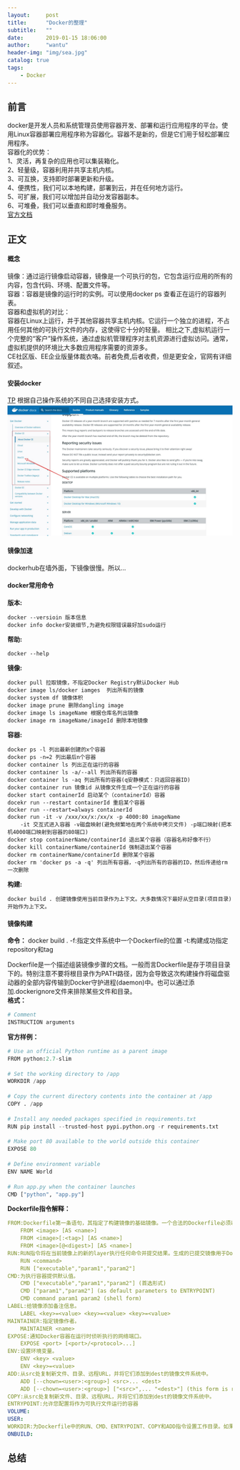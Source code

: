 ```yaml
---
layout:     post
title:      "Docker的整理"
subtitle:   ""
date:       2019-01-15 18:06:00
author:     "wantu"
header-img: "img/sea.jpg"
catalog: true
tags:
    - Docker
---
```

## 前言
docker是开发人员和系统管理员使用容器开发、部署和运行应用程序的平台。使用Linux容器部署应用程序称为容器化。容器不是新的，但是它们用于轻松部署应用程序。<br>
容器化的优势：<br>
1、灵活，再复杂的应用也可以集装箱化。<br>
2、轻量级，容器利用并共享主机内核。<br>
3、可互换，支持即时部署更新和升级。<br>
4、便携性，我们可以本地构建，部署到云，并在任何地方运行。<br>
5、可扩展，我们可以增加并自动分发容器副本。<br>
6、可堆叠，我们可以垂直和即时堆叠服务。<br>
[官方文档](https://docs.docker.com/get-started/) 
## 正文
#### 概念
镜像：通过运行镜像启动容器，镜像是一个可执行的包，它包含运行应用的所有的内容，包含代码、环境、配置文件等。<br>
容器：容器是镜像的运行时的实例。可以使用docker ps 查看正在运行的容器列表。<br>
容器和虚拟机的对比：<br>
容器在Linux上运行，并于其他容器共享主机内核。它运行一个独立的进程，不占用任何其他的可执行文件的内存，这使得它十分的轻量。
相比之下,虚拟机运行一个完整的“客户”操作系统，通过虚拟机管理程序对主机资源进行虚拟访问。通常，虚拟机提供的环境比大多数应用程序需要的资源多。<br>
CE社区版、EE企业版量体裁衣咯。前者免费,后者收费，但是更安全，官网有详细叙述。<br>


#### 安装docker
[TP](https://docs.docker.com/install/) 
根据自己操作系统的不同自己选择安装方式。
![看这里](/img/docker安装.jpg)
#### 镜像加速
dockerhub在墙外面，下镜像很慢。所以...<br>
#### docker常用命令
**版本:**
```
docker --versioin 版本信息
docker info docker安装细节,为避免权限错误最好加sudo运行
```
**帮助:**
```
docker --help
```
**镜像:**
```
docker pull 拉取镜像，不指定Docker Registry默认Docker Hub
docker image ls/docker iamges  列出所有的镜像
docker system df 镜像体积
docker image prune 删除dangling image
docker image ls imageName 根据仓库名列出镜像
docker image rm imageName/imageId 删除本地镜像
```
**容器:**
```
docker ps -l 列出最新创建的x个容器
docker ps -n=2 列出最后n个容器
docker container ls 列出正在运行的容器
docker container ls -a/--all 列出所有的容器
docker container ls -aq 列出所有的容器(q安静模式：只返回容器ID)
docker container run 镜像id 从镜像文件生成一个正在运行的容器
docker start containerId 启动某个（containerId）容器
docekr run --restart containerId 重启某个容器
docker run --restart=always containerId 
docker run -it -v /xxx/xx/x:/xx/x -p 4000:80 imageName 
    -it 交互式进入容器 -v磁盘映射(避免频繁地在两个系统中拷贝文件) -p端口映射(把本机4000端口映射到容器的80端口)
docker stop containerName/containerId 退出某个容器（容器名称好像不行）
docker kill containerName/containerId 强制退出某个容器
docker rm containerName/containerId 删除某个容器
docker rm 'docker ps -a -q' 列出所有容器，-q列出所有的容器的ID，然后传递给rm一次删除
```
**构建:**
```
docker build . 创建镜像使用当前目录作为上下文。大多数情况下最好从空目录(项目目录)开始作为上下文。
```
#### 镜像构建
**命令：**
docker build .
-f:指定文件系统中一个Dockerfile的位置
-t:构建成功指定repository和tag

Dockerfile是一个描述组装镜像步骤的文档。一般而言Dockerfile是存于项目目录下的。特别注意不要将根目录作为PATH路径，因为会导致这次构建操作将磁盘驱动器的全部内容传输到Docker守护进程(daemon)中。也可以通过添加.dockerignore文件来排除某些文件和目录。<br>
**格式：**
```py
# Comment
INSTRUCTION arguments
```

**官方样例：**
```py
# Use an official Python runtime as a parent image
FROM python:2.7-slim

# Set the working directory to /app
WORKDIR /app

# Copy the current directory contents into the container at /app
COPY . /app

# Install any needed packages specified in requirements.txt
RUN pip install --trusted-host pypi.python.org -r requirements.txt

# Make port 80 available to the world outside this container
EXPOSE 80

# Define environment variable
ENV NAME World

# Run app.py when the container launches
CMD ["python", "app.py"]
```
**Dockerfile指令解释：**
``` yaml
FROM:Dockerfile第一条语句，其指定了构建镜像的基础镜像。一个合法的Dockerfile必须以FROM开始。
    FROM <image> [AS <name>]
    FROM <image>[:<tag>] [AS <name>]
    FROM <image>[@<digest>] [AS <name>]
RUN:RUN指令将在当前镜像上的新的layer执行任何命令并提交结果。生成的已提交镜像用于Dockerfile的下一步。
    RUN <command>
    RUN ["executable","param1","param2"]
CMD:为执行容器提供默认值。
    CMD ["executable","param1","param2"] (首选形式)
    CMD ["param1","param2"] (as default parameters to ENTRYPOINT)
    CMD command param1 param2 (shell form)
LABEL:给镜像添加备注信息。
    LABEL <key>=<value> <key>=<value> <key>=<value> 
MAINTAINER:指定镜像作者。
    MAINTAINER <name>
EXPOSE:通知Docker容器在运行时侦听执行的网络端口。
    EXPOSE <port> [<port>/<protocol>...]
ENV:设置环境变量。
    ENV <key> <value>
    ENV <key>=<value>
ADD:从src处复制新文件、目录、远程URL，并将它们添加到dest的镜像文件系统中。
    ADD [--chown=<user>:<group>] <src>... <dest>
    ADD [--chown=<user>:<group>] ["<src>",... "<dest>"] (this form is required for paths containing whitespace)
COPY:从src处复制新文件、目录、远程URL，并将它们添加到dest的镜像文件系统中。
ENTRYPOINT:允许您配置将作为可执行文件运行的容器
VOLUME:
USER:
WORKDIR:为Dockerfile中的RUN、CMD、ENTRYPOINT、COPY和ADD指令设置工作目录。如果目录不存在则创建。
ONBUILD:
```
## 总结

